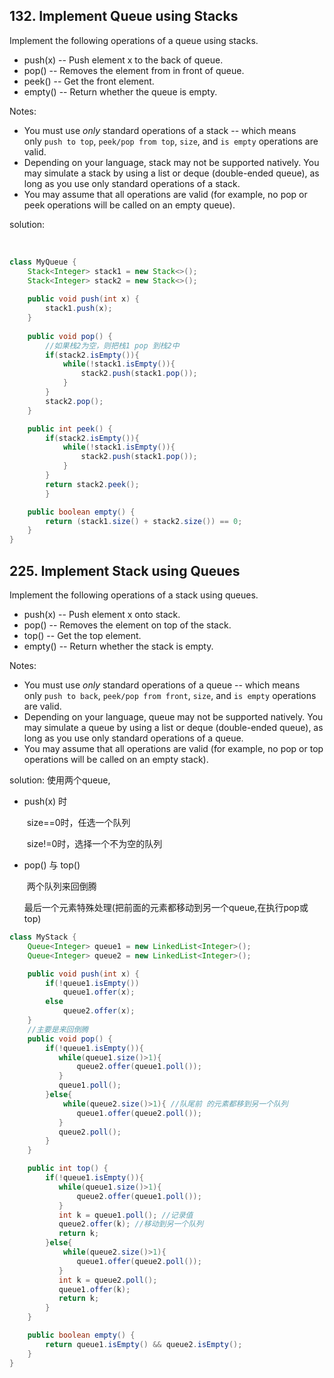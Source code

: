 

## 132. Implement Queue using Stacks


Implement the following operations of a queue using stacks.

- push(x) -- Push element x to the back of queue.
- pop() -- Removes the element from in front of queue.
- peek() -- Get the front element.
- empty() -- Return whether the queue is empty.

Notes:

- You must use *only* standard operations of a stack -- which means only `push to top`, `peek/pop from top`, `size`, and `is empty` operations are valid.
- Depending on your language, stack may not be supported natively. You may simulate a stack by using a list or deque (double-ended queue), as long as you use only standard operations of a stack.
- You may assume that all operations are valid (for example, no pop or peek operations will be called on an empty queue).

solution:


​    

```java
class MyQueue {
    Stack<Integer> stack1 = new Stack<>();
    Stack<Integer> stack2 = new Stack<>();
  
    public void push(int x) {
        stack1.push(x);
    }
  
    public void pop() {
		//如果栈2为空，则把栈1 pop 到栈2中
        if(stack2.isEmpty()){
            while(!stack1.isEmpty()){
                stack2.push(stack1.pop());
            }
        }
        stack2.pop();
    }

    public int peek() {
        if(stack2.isEmpty()){
            while(!stack1.isEmpty()){
                stack2.push(stack1.pop());
            }
        }
        return stack2.peek();
        }

    public boolean empty() {
        return (stack1.size() + stack2.size()) == 0;
    }
}
```


## 225. Implement Stack using Queues
Implement the following operations of a stack using queues.

- push(x) -- Push element x onto stack.
- pop() -- Removes the element on top of the stack.
- top() -- Get the top element.
- empty() -- Return whether the stack is empty.

Notes:

- You must use *only* standard operations of a queue -- which means only `push to back`, `peek/pop from front`, `size`, and `is empty` operations are valid.
- Depending on your language, queue may not be supported natively. You may simulate a queue by using a list or deque (double-ended queue), as long as you use only standard operations of a queue.
- You may assume that all operations are valid (for example, no pop or top operations will be called on an empty stack).

solution: 使用两个queue,

- push(x) 时 

  ​	size==0时，任选一个队列

  ​	size!=0时，选择一个不为空的队列

- pop() 与 top() 

  ​	两个队列来回倒腾 

  ​	最后一个元素特殊处理(把前面的元素都移动到另一个queue,在执行pop或top)



```java
class MyStack {
    Queue<Integer> queue1 = new LinkedList<Integer>();
    Queue<Integer> queue2 = new LinkedList<Integer>();

    public void push(int x) {
        if(!queue1.isEmpty())
            queue1.offer(x);
        else
            queue2.offer(x);
    }
	//主要是来回倒腾
    public void pop() {
        if(!queue1.isEmpty()){
           while(queue1.size()>1){
               queue2.offer(queue1.poll());
           } 
           queue1.poll();
        }else{
            while(queue2.size()>1){ //队尾前 的元素都移到另一个队列
               queue1.offer(queue2.poll());
           } 
           queue2.poll();
        }
    }

    public int top() {
        if(!queue1.isEmpty()){
           while(queue1.size()>1){
               queue2.offer(queue1.poll());
           } 
           int k = queue1.poll(); //记录值
           queue2.offer(k); //移动到另一个队列
           return k;
        }else{
            while(queue2.size()>1){
               queue1.offer(queue2.poll());
           } 
           int k = queue2.poll();
           queue1.offer(k);
           return k;
        }
    }

    public boolean empty() {
        return queue1.isEmpty() && queue2.isEmpty();
    }
}
```
